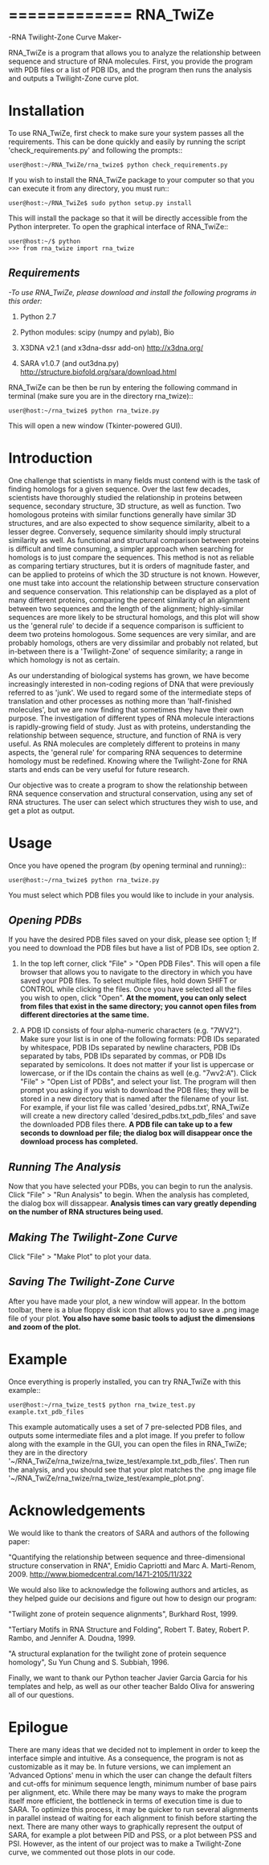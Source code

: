 =============
**RNA_TwiZe**
=============
-RNA Twilight-Zone Curve Maker-

RNA_TwiZe is a program that allows you to analyze the relationship between sequence and structure of RNA molecules. First, you provide the program with PDB files or a list of PDB IDs, and the program then runs the analysis and outputs a Twilight-Zone curve plot. 

**Installation**
================

To use RNA_TwiZe, first check to make sure your system passes all the requirements. This can be done quickly and easily by running the script 'check_requirements.py' and following the prompts::
    
    user@host:~/RNA_TwiZe/rna_twize$ python check_requirements.py

If you wish to install the RNA_TwiZe package to your computer so that you can execute it from any directory, you must run::

    user@host:~/RNA_TwiZe$ sudo python setup.py install

This will install the package so that it will be directly accessible from the Python interpreter. To open the graphical interface of RNA_TwiZe::

    user@host:~/$ python
    >>> from rna_twize import rna_twize



*Requirements*
--------------

*-To use RNA_TwiZe, please download and install the following programs in this order:*
1. Python 2.7

2. Python modules: scipy (numpy and pylab), Bio  
 
3. X3DNA v2.1   (and x3dna-dssr add-on)  	http://x3dna.org/

4. SARA v1.0.7   (and  out3dna.py)	 	http://structure.biofold.org/sara/download.html

RNA_TwiZe can be then be run by entering the following command in terminal (make sure you are in the directory rna_twize)::
    
    user@host:~/rna_twize$ python rna_twize.py

This will open a new window (Tkinter-powered GUI).
 
**Introduction**
================

One challenge that scientists in many fields must contend with is the task of finding homologs for a given sequence. Over the last few decades, scientists have thoroughly studied the relationship in proteins between sequence, secondary structure, 3D structure, as well as function. Two homologous proteins with  similar functions generally have similar 3D structures, and are also expected to show  sequence similarity, albeit to a lesser degree. Conversely, sequence similarity should imply structural similarity as well. As functional and structural comparison between proteins is difficult and time consuming, a simpler approach when searching for homologs is to just compare the sequences. This method is not as reliable as comparing tertiary structures, but it is orders of magnitude faster, and can be applied to proteins of which the 3D structure is not known. However, one must take into account the relationship between structure conservation and sequence conservation. This relationship can be displayed as a plot of many different proteins, comparing the percent similarity of an alignment between two sequences and the length of the alignment; highly-similar sequences are more likely to be structural homologs, and this plot will show us the 'general rule' to decide if a sequence comparison is sufficient to deem two proteins homologous. Some sequences are very similar, and are probably homologs, others are very dissimilar and probably not related, but in-between there is a 'Twilight-Zone' of sequence similarity; a range in which homology is not as certain. 

As our understanding of biological systems has grown, we have become increasingly interested in non-coding regions of DNA that were previously referred to as 'junk'. We used to regard some of the intermediate steps of translation and other processes as nothing more than 'half-finished molecules', but we are now finding that sometimes they have their own purpose. The investigation of different types of RNA molecule interactions is rapidly-growing field of study. Just as with proteins,  understanding the relationship between sequence, structure, and function of RNA is very useful. As RNA  molecules are completely different to proteins in many aspects, the 'general rule' for comparing RNA sequences to determine homology must be redefined. Knowing where the Twilight-Zone for RNA starts and ends can be very useful for future research.

Our objective was to create a program to show the relationship between RNA sequence conservation and structural conservation, using any set of RNA structures. The user can select which structures they wish to use, and get a plot as output. 


**Usage**
=========
Once you have opened the program (by opening terminal and running)::

    user@host:~/rna_twize$ python rna_twize.py

You must select which PDB files you would like to include in your analysis.

*Opening PDBs*
--------------
If you have the desired PDB files saved on your disk, please see option 1; If you need to download the PDB files but have a list of PDB IDs, see option 2.

1. In the top left corner, click "File" > "Open PDB Files". This will open a file browser that allows you to navigate to the directory in which you have saved your PDB files. To select multiple files, hold down SHIFT or CONTROL while clicking the files. Once you have selected all the files you wish to open, click "Open". **At the moment, you can only select from files that exist in the same directory; you cannot open files from different directories at the same time.**

2. A PDB ID consists of four alpha-numeric characters (e.g. "7WV2"). Make sure your list is in one of the following formats: PDB IDs separated by whitespace, PDB IDs separated by newline characters, PDB IDs separated by tabs, PDB IDs separated by commas, or PDB IDs separated by semicolons. It does not matter if your list is uppercase or lowercase, or if the IDs contain the chains as well (e.g. "7wv2:A"). Click "File" > "Open List of PDBs", and select your list. The program will then prompt you asking if you wish to download the PDB files; they will be stored in a new directory that is named after the filename of your list. For example, if your list file was called 'desired_pdbs.txt', RNA_TwiZe will create a new directory called 'desired_pdbs.txt_pdb_files' and save the downloaded PDB files there. **A PDB file can take up to a few seconds to download per file; the dialog box will disappear once the download process has completed.**

*Running The Analysis*
----------------------
Now that you have selected your PDBs, you can begin to run the analysis. Click "File" > "Run Analysis" to begin. When the analysis has completed, the dialog box will dissappear. **Analysis times can vary greatly depending on the number of RNA structures being used.**

*Making The Twilight-Zone Curve*
--------------------------------
Click "File" > "Make Plot" to plot your data.

*Saving The Twilight-Zone Curve*
--------------------------------
After you have made your plot, a new window will appear. In the bottom toolbar, there is a blue floppy disk icon that allows you to save a .png image file of your plot. **You also have some basic tools to adjust the dimensions and zoom of the plot.**


**Example**
===========

Once everything is properly installed, you can try RNA_TwiZe with this example::

    user@host:~/rna_twize_test$ python rna_twize_test.py example.txt_pdb_files

This example automatically uses a set of 7 pre-selected PDB files, and outputs some intermediate files and a plot image. If you prefer to follow along with the example in the GUI, you can open the files in RNA_TwiZe; they are in the directory '~/RNA_TwiZe/rna_twize/rna_twize_test/example.txt_pdb_files'. Then run the analysis, and you should see that your plot matches the .png image file '~/RNA_TwiZe/rna_twize/rna_twize_test/example_plot.png'.


**Acknowledgements**
====================

We would like to thank the creators of SARA and authors of the following paper:

"Quantifying the relationship between sequence and three-dimensional structure conservation in RNA",  Emidio Capriotti and Marc A. Marti-Renom, 2009. http://www.biomedcentral.com/1471-2105/11/322

We would also like to acknowledge the following authors and articles, as they helped guide our decisions and figure out how to design our program:

"Twilight zone of protein sequence alignments", Burkhard Rost, 1999.

"Tertiary Motifs in RNA Structure and Folding", Robert T. Batey, Robert P. Rambo, and Jennifer A. Doudna, 1999.

"A structural explanation for the twilight zone of protein sequence homology", Su Yun Chung and S. Subbiah, 1996.

Finally, we want to thank our Python teacher Javier Garcia Garcia for his templates and help, as well as our other teacher Baldo Oliva for answering all of our questions.


**Epilogue**
============

There are many ideas that we decided not to implement in order to keep the interface simple and intuitive. As a consequence, the program is not as customizable as it may be. In future versions, we can implement an 'Advanced Options' menu in which the user can change the default filters and cut-offs for minimum sequence length, minimum number of base pairs per alignment, etc. While there may be many ways to make the program itself more efficient, the bottleneck in terms of execution time is due to SARA. To optimize this process, it may be quicker to run several alignments in parallel instead of waiting for each alignment to finish before starting the next. There are many other ways to graphically represent the output of SARA, for example a plot between PID and PSS, or a plot between PSS and PSI. However, as the intent of our project was to make a Twilight-Zone curve, we commented out those plots in our code.

